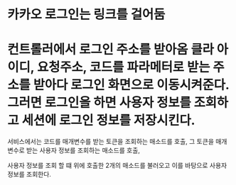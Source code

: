 카카오 로그인는 링크를 걸어둠
==========================================================
컨트롤러에서 로그인 주소를 받아옴
클라 아이디, 요청주소, 코드를 파라메터로 받는 주소를 받아다 로그인 화면으로 이동시켜준다.
그러면 로그인을 하면 사용자 정보를 조회하고 세션에 로그인 정보를 저장시킨다.
==============================================================
서비스에서는 코드를 매개변수를 받는 토큰을 조회하는 매소드를 호출, 
그 토큰을 매개변수로 받는 사용자 정보를 조회하는 매소드를 호출,


사용자 정보를 조회 할 떄 위에 호출한 2개의 매소드를 불러오고 이를 바탕으로 사용자 정보를 조회한다.
